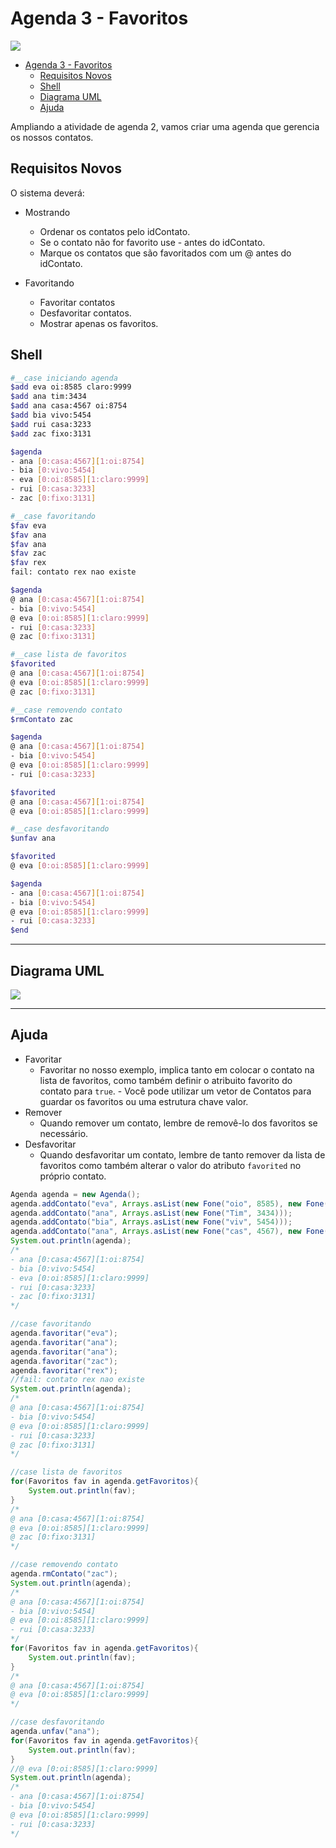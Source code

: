 # Agenda 3 - Favoritos

![](figura.jpg)

<!--TOC_BEGIN-->
- [Agenda 3 - Favoritos](#agenda-3---favoritos)
  - [Requisitos Novos](#requisitos-novos)
  - [Shell](#shell)
  - [Diagrama UML](#diagrama-uml)
  - [Ajuda](#ajuda)

<!--TOC_END-->

Ampliando a atividade de agenda 2, vamos criar uma agenda que gerencia os nossos contatos.


## Requisitos Novos

O sistema deverá:

- Mostrando
    - Ordenar os contatos pelo idContato.
    - Se o contato não for favorito use - antes do idContato.
    - Marque os contatos que são favoritados com um @ antes do idContato. 

- Favoritando
    - Favoritar contatos
    - Desfavoritar contatos.
    - Mostrar apenas os favoritos.

## Shell

```bash
#__case iniciando agenda
$add eva oi:8585 claro:9999
$add ana tim:3434 
$add ana casa:4567 oi:8754
$add bia vivo:5454
$add rui casa:3233
$add zac fixo:3131

$agenda
- ana [0:casa:4567][1:oi:8754]
- bia [0:vivo:5454]
- eva [0:oi:8585][1:claro:9999]
- rui [0:casa:3233]
- zac [0:fixo:3131]

#__case favoritando
$fav eva
$fav ana
$fav ana
$fav zac
$fav rex
fail: contato rex nao existe

$agenda
@ ana [0:casa:4567][1:oi:8754]
- bia [0:vivo:5454]
@ eva [0:oi:8585][1:claro:9999]
- rui [0:casa:3233]
@ zac [0:fixo:3131]

#__case lista de favoritos
$favorited
@ ana [0:casa:4567][1:oi:8754]
@ eva [0:oi:8585][1:claro:9999]
@ zac [0:fixo:3131]

#__case removendo contato
$rmContato zac

$agenda
@ ana [0:casa:4567][1:oi:8754]
- bia [0:vivo:5454]
@ eva [0:oi:8585][1:claro:9999]
- rui [0:casa:3233]

$favorited
@ ana [0:casa:4567][1:oi:8754]
@ eva [0:oi:8585][1:claro:9999]

#__case desfavoritando
$unfav ana

$favorited
@ eva [0:oi:8585][1:claro:9999]

$agenda
- ana [0:casa:4567][1:oi:8754]
- bia [0:vivo:5454]
@ eva [0:oi:8585][1:claro:9999]
- rui [0:casa:3233]
$end
```


***
## Diagrama UML
![](diagrama.png)

***
## Ajuda
- Favoritar
    - Favoritar no nosso exemplo, implica tanto em colocar o contato na lista de favoritos, como também definir o atribuito favorito do contato para `true`. - Você pode utilizar um vetor de Contatos para guardar os favoritos ou uma estrutura chave valor.
- Remover
    - Quando remover um contato, lembre de removê-lo dos favoritos se necessário.
- Desfavoritar
    - Quando desfavoritar um contato, lembre de tanto remover da lista de favoritos como também alterar o valor do atributo `favorited` no próprio contato.


```java
Agenda agenda = new Agenda();
agenda.addContato("eva", Arrays.asList(new Fone("oio", 8585), new Fone("cla", 9999)));
agenda.addContato("ana", Arrays.asList(new Fone("Tim", 3434)));
agenda.addContato("bia", Arrays.asList(new Fone("viv", 5454)));
agenda.addContato("ana", Arrays.asList(new Fone("cas", 4567), new Fone("oio", 8754)));
System.out.println(agenda);
/*
- ana [0:casa:4567][1:oi:8754]
- bia [0:vivo:5454]
- eva [0:oi:8585][1:claro:9999]
- rui [0:casa:3233]
- zac [0:fixo:3131]
*/

//case favoritando
agenda.favoritar("eva");
agenda.favoritar("ana");
agenda.favoritar("ana");
agenda.favoritar("zac");
agenda.favoritar("rex");
//fail: contato rex nao existe
System.out.println(agenda);
/*
@ ana [0:casa:4567][1:oi:8754]
- bia [0:vivo:5454]
@ eva [0:oi:8585][1:claro:9999]
- rui [0:casa:3233]
@ zac [0:fixo:3131]
*/

//case lista de favoritos
for(Favoritos fav in agenda.getFavoritos){
    System.out.println(fav);
}
/*
@ ana [0:casa:4567][1:oi:8754]
@ eva [0:oi:8585][1:claro:9999]
@ zac [0:fixo:3131]
*/

//case removendo contato
agenda.rmContato("zac");
System.out.println(agenda);
/*
@ ana [0:casa:4567][1:oi:8754]
- bia [0:vivo:5454]
@ eva [0:oi:8585][1:claro:9999]
- rui [0:casa:3233]
*/
for(Favoritos fav in agenda.getFavoritos){
    System.out.println(fav);
}
/*
@ ana [0:casa:4567][1:oi:8754]
@ eva [0:oi:8585][1:claro:9999]
*/

//case desfavoritando
agenda.unfav("ana");
for(Favoritos fav in agenda.getFavoritos){
    System.out.println(fav);
}
//@ eva [0:oi:8585][1:claro:9999]
System.out.println(agenda);
/*
- ana [0:casa:4567][1:oi:8754]
- bia [0:vivo:5454]
@ eva [0:oi:8585][1:claro:9999]
- rui [0:casa:3233]
*/
```
